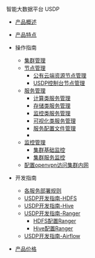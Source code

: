 <div class="sidebar_title icon__uhadoop"> 智能大数据平台 USDP </div>

* [产品概述](/USDP/README)
* [产品特点](/USDP/intro.md)
* 操作指南
    * [集群管理](/USDP/operate/cluster)
    * [节点管理](/USDP/operate/node/README)
      * [公有云端资源节点管理](/USDP/operate/node/cloud_node)
      * [USDP控制台节点管理](/USDP/operate/node/usdp_node)
    * [服务管理](/USDP/operate/service/README)
      * [计算类服务管理](/USDP/operate/service/compute_kind)
      * [存储类服务管理](/USDP/operate/service/storage_kind)
      * [监控类服务管理](/USDP/operate/service/monitor_kind)
      * [可视化类服务管理](/USDP/operate/service/visual_kind)
      * [服务配置文件管理](/USDP/operate/service/service_configer_update)
      * 
  * [监控管理](/USDP/operate/monitor/README)
    * [集群基础监控](/USDP/operate/monitor/basic_monitor)
    * [集群服务监控](/USDP/operate/monitor/service_monitor)
  * [配置openvpn访问集群内网](/USDP/operate/openvpn)
  
* 开发指南
    * [各服务部署规则](/USDP/developer/rule)
    * [USDP开发指南-HDFS](/USDP/developer/hdfs)
    * [USDP开发指南-Hive](/USDP/developer/hive)
    * [USDP开发指南-Ranger](/USDP/developer/ranger/README)
      * [HDFS配置Ranger](/USDP/developer/ranger/ranger_hdfs)
      * [Hive配置Ranger](/USDP/developer/ranger/ranger_hive)
    * [USDP开发指南-Airflow](/USDP/developer/airflow)
* [产品价格](/USDP/price)


